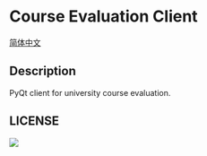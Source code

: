 # Course Evaluation Client

[简体中文](README-CN.md)

## Description

PyQt client for university course evaluation.

## LICENSE

<a href="https://www.gnu.org/licenses/agpl-3.0.en.html">
<img src="https://www.gnu.org/graphics/agplv3-155x51.png">
</a>
